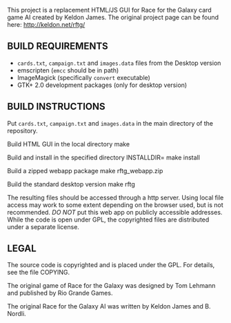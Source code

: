 This project is a replacement HTML/JS GUI for Race for the Galaxy card game AI created by Keldon James.
The original project page can be found here: http://keldon.net/rftg/

## BUILD REQUIREMENTS

* `cards.txt`, `campaign.txt` and `images.data` files from the Desktop version
* emscripten (`emcc` should be in path)
* ImageMagick (specifically `convert` executable)
* GTK+ 2.0 development packages (only for desktop version)

## BUILD INSTRUCTIONS

Put `cards.txt`, `campaign.txt` and `images.data` in the main directory of the repository.

Build HTML GUI in the local directory
    make

Build and install in the specified directory
    INSTALLDIR=<http served directory> make install

Build a zipped webapp package
    make rftg_webapp.zip

Build the standard desktop version
    make rftg

The resulting files should be accessed through a http server. Using local file access may work to some extent depending on the browser used, but is not recommended.
*DO NOT* put this web app on publicly accessible addresses. While the code is open under GPL, the copyrighted files are distributed under a separate license.

## LEGAL

The source code is copyrighted and is placed under the GPL. For details,
see the file COPYING.

The original game of Race for the Galaxy was designed by Tom Lehmann and
published by Rio Grande Games.

The original Race for the Galaxy AI was written by Keldon James and B. Nordli.
